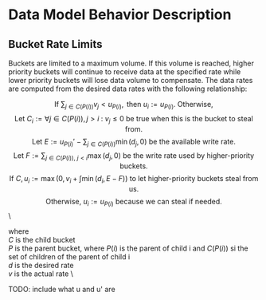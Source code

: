# Data Model Behavior Description

## Bucket Rate Limits

Buckets are limited to a maximum volume. If this volume is reached, higher priority buckets will continue to
receive data at the specified rate while lower priority buckets will lose data volume to compensate.
The data rates are computed from the desired data rates with the following relationship:

$$\text{If } \sum_{j \in C(P(i))} v_j < u_{P(i)}, \text{ then } u_i := u_{P(i)}. \text{ Otherwise, }$$
$$\text{Let } C_i := \forall {j \in C(P(i)), j > i}\ :\ v_j \leq 0 \text{ be true when this is the bucket to steal from. }$$
$$\text{Let } E := u_{P(i)}' - \sum_{j \in C(P(i))} \min\left( d_j, 0 \right) \text{ be the available write rate.}$$
$$\text{Let } F := \sum_{j \in C(P(i)),\ j < i} \max\left( d_j, 0 \right) \text{ be the write rate used by higher-priority buckets.}$$
$$\text{If } C, u_i := \max\left(0, v_i + \int \min\left( d_i, E - F \right) \right) \text{ to let higher-priority buckets steal from us.}$$
$$\text{Otherwise, } u_i := u_{P(i)} \text{ because we can steal if needed.}$$ \ 

where \
$C$ is the child bucket \
$P$ is the parent bucket, where $P(i)$ is the parent of child i and $C(P(i))$ si the set of children of the parent of child i \
$d$ is the desired rate \
$v$ is the actual rate \

TODO: include what u and u' are
